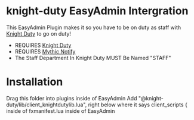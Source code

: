 # knight-duty EasyAdmin Intergration

This EasyAdmin Plugin makes it so you have to be on duty as staff with [Knight Duty](https://knightdev.tebex.io/package/4225733) to go on duty!

- REQUIRES [Knight Duty](https://knightdev.tebex.io/package/4225733)
- REQUIRES [Mythic Notify](https://github.com/yordi-a/mythic_notify)
- The Staff Department In Knight Duty MUST Be Named "STAFF"

# Installation

Drag this folder into plugins inside of EasyAdmin
Add "@knight-duty/lib/client_knightdutylib.lua", right below where it says client_scripts { inside of fxmanifest.lua inside of EasyAdmin
